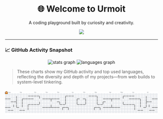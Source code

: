 <div align="center">
  <h1>🌐 Welcome to Urmoit</h1>
  <p>A coding playground built by curiosity and creativity.</p>
  <img src="https://visitor-badge.laobi.icu/badge?page_id=urmoit.urmoit&" />
</div>

---

### 📈 GitHub Activity Snapshot

<div align="center">
  <img src="https://github-readme-stats.vercel.app/api?username=urmoit&hide_title=false&hide_rank=false&show_icons=true&include_all_commits=true&count_private=true&disable_animations=false&theme=dracula&locale=en&hide_border=false&order=1" height="150" alt="stats graph"  />
  <img src="https://github-readme-stats.vercel.app/api/top-langs?username=urmoit&locale=en&hide_title=false&layout=compact&card_width=320&langs_count=5&theme=dracula&hide_border=false&order=2" height="150" alt="languages graph"  />
</div>

> These charts show my GitHub activity and top used languages, reflecting the diversity and depth of my projects—from web builds to system-level tinkering.

###

<picture>
  <source media="(prefers-color-scheme: dark)" srcset="https://raw.githubusercontent.com/urmoit/urmoit/output/pacman-contribution-graph-dark.svg">
  <source media="(prefers-color-scheme: light)" srcset="https://raw.githubusercontent.com/urmoit/urmoit/output/pacman-contribution-graph.svg">
  <img alt="pacman contribution graph" src="https://raw.githubusercontent.com/urmoit/urmoit/output/pacman-contribution-graph.svg">
</picture>

